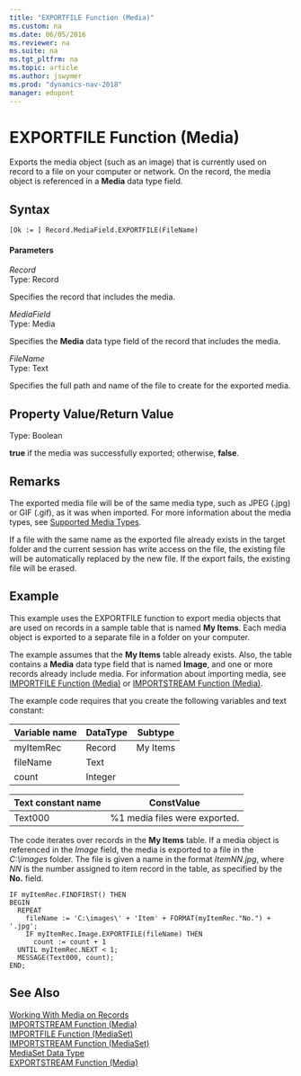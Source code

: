 ```yaml
---
title: "EXPORTFILE Function (Media)"
ms.custom: na
ms.date: 06/05/2016
ms.reviewer: na
ms.suite: na
ms.tgt_pltfrm: na
ms.topic: article
ms.author: jswymer
ms.prod: "dynamics-nav-2018"
manager: edupont
---
```

# EXPORTFILE Function (Media)
Exports the media object \(such as an image\) that is currently used on record to a file on your computer or network. On the record, the media object is referenced in a **Media** data type field.  

## Syntax  

```  
[Ok := ] Record.MediaField.EXPORTFILE(FileName)   
```  

#### Parameters  
 *Record*  
 Type: Record  

 Specifies the record that includes the media.  

 *MediaField*  
 Type: Media  

 Specifies the **Media** data type field of the record that includes the media.  

 *FileName*  
 Type: Text  

 Specifies the full path and name of the file to create for the exported media.  

## Property Value/Return Value  
 Type: Boolean  

 **true** if the media was successfully exported; otherwise, **false**.  

## Remarks  
 The exported media file will be of the same media type, such as JPEG \(.jpg\) or GIF \(.gif\), as it was when imported.  For more information about the media types, see [Supported Media Types](Working-With-Media-on-Records.md#SupportedMediaTypes).  

 If a file with the same name as the exported file already exists in the target folder and the current session has write access on the file, the existing file will be automatically replaced by the new file. If the export fails, the existing file will be erased.  

## Example  
 This example uses the EXPORTFILE function to export media objects that are used on records in a sample table that is named **My Items**. Each media object is exported to a separate file in a  folder on your computer.  

 The example assumes that the **My Items** table already exists. Also, the table contains a **Media** data type field that is named **Image**, and one or more records already include media. For information about importing media, see [IMPORTFILE Function \(Media\)](IMPORTFILE-Function--Media-.md) or [IMPORTSTREAM Function \(Media\)](IMPORTSTREAM-Function--Media-.md).  

The example code requires that you create the following variables and text constant:  

|  Variable name  |  DataType  |  Subtype  |  
|-----------------|------------|-----------|  
|myItemRec|Record|My Items|  
|fileName|Text| |  
|count|Integer|  |  

|  Text constant name  |  ConstValue  |
|----------------------|--------------|
|Text000|%1 media files were exported.|

The code iterates over records in the **My Items** table. If a media object is referenced in the *Image* field, the media is exported to a file in the *C:\images* folder. The file is given a name in the format *ItemNN.jpg*, where *NN* is the number assigned to item record in the table, as specified by the **No.** field.
```  
IF myItemRec.FINDFIRST() THEN  
BEGIN  
  REPEAT  
    fileName := 'C:\images\' + 'Item' + FORMAT(myItemRec."No.") + '.jpg';  
    IF myItemRec.Image.EXPORTFILE(fileName) THEN
      count := count + 1
  UNTIL myItemRec.NEXT < 1;
  MESSAGE(Text000, count);  
END;
```  

## See Also  
 [Working With Media on Records](Working-With-Media-on-Records.md)  
 [IMPORTSTREAM Function \(Media\)](IMPORTSTREAM-Function--Media-.md)   
 [IMPORTFILE Function \(MediaSet\)](IMPORTFILE-Function--MediaSet-.md)   
 [IMPORTSTREAM Function \(MediaSet\)](IMPORTSTREAM-Function--MediaSet-.md)   
 [MediaSet Data Type](MediaSet-Data-Type.md)   
 [EXPORTSTREAM Function \(Media\)](EXPORTSTREAM-Function--Media-.md)
